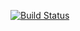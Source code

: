 [![Build Status](https://app.travis-ci.com/mawande10/settings-bill-expressjs.svg?branch=main)](https://app.travis-ci.com/mawande10/settings-bill-expressjs)